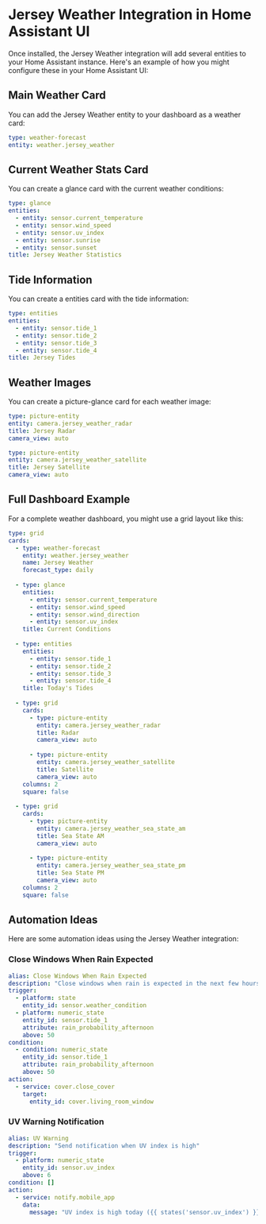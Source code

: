 # Jersey Weather Integration in Home Assistant UI

Once installed, the Jersey Weather integration will add several entities to your Home Assistant instance. Here's an example of how you might configure these in your Home Assistant UI:

## Main Weather Card

You can add the Jersey Weather entity to your dashboard as a weather card:

```yaml
type: weather-forecast
entity: weather.jersey_weather
```

## Current Weather Stats Card

You can create a glance card with the current weather conditions:

```yaml
type: glance
entities:
  - entity: sensor.current_temperature
  - entity: sensor.wind_speed
  - entity: sensor.uv_index
  - entity: sensor.sunrise
  - entity: sensor.sunset
title: Jersey Weather Statistics
```

## Tide Information

You can create a entities card with the tide information:

```yaml
type: entities
entities:
  - entity: sensor.tide_1
  - entity: sensor.tide_2
  - entity: sensor.tide_3
  - entity: sensor.tide_4
title: Jersey Tides
```

## Weather Images

You can create a picture-glance card for each weather image:

```yaml
type: picture-entity
entity: camera.jersey_weather_radar
title: Jersey Radar
camera_view: auto
```

```yaml
type: picture-entity
entity: camera.jersey_weather_satellite
title: Jersey Satellite
camera_view: auto
```

## Full Dashboard Example

For a complete weather dashboard, you might use a grid layout like this:

```yaml
type: grid
cards:
  - type: weather-forecast
    entity: weather.jersey_weather
    name: Jersey Weather
    forecast_type: daily
  
  - type: glance
    entities:
      - entity: sensor.current_temperature
      - entity: sensor.wind_speed
      - entity: sensor.wind_direction
      - entity: sensor.uv_index
    title: Current Conditions
  
  - type: entities
    entities:
      - entity: sensor.tide_1
      - entity: sensor.tide_2
      - entity: sensor.tide_3
      - entity: sensor.tide_4
    title: Today's Tides
  
  - type: grid
    cards:
      - type: picture-entity
        entity: camera.jersey_weather_radar
        title: Radar
        camera_view: auto
      
      - type: picture-entity
        entity: camera.jersey_weather_satellite
        title: Satellite
        camera_view: auto
    columns: 2
    square: false
    
  - type: grid
    cards:
      - type: picture-entity
        entity: camera.jersey_weather_sea_state_am
        title: Sea State AM
        camera_view: auto
      
      - type: picture-entity
        entity: camera.jersey_weather_sea_state_pm
        title: Sea State PM
        camera_view: auto
    columns: 2
    square: false
```

## Automation Ideas

Here are some automation ideas using the Jersey Weather integration:

### Close Windows When Rain Expected

```yaml
alias: Close Windows When Rain Expected
description: "Close windows when rain is expected in the next few hours"
trigger:
  - platform: state
    entity_id: sensor.weather_condition
  - platform: numeric_state
    entity_id: sensor.tide_1
    attribute: rain_probability_afternoon
    above: 50
condition:
  - condition: numeric_state
    entity_id: sensor.tide_1
    attribute: rain_probability_afternoon
    above: 50
action:
  - service: cover.close_cover
    target:
      entity_id: cover.living_room_window
```

### UV Warning Notification

```yaml
alias: UV Warning
description: "Send notification when UV index is high"
trigger:
  - platform: numeric_state
    entity_id: sensor.uv_index
    above: 6
condition: []
action:
  - service: notify.mobile_app
    data:
      message: "UV index is high today ({{ states('sensor.uv_index') }}). Don't forget sunscreen!"
```
